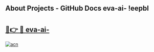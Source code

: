 ## About Projects - GitHub Docs eva-ai- !eepbl

# <h2><a href="https://andorid.site?title=eva-ai-&ref=13PRO">🔗👉 🔴 eva-ai-</a></h2>

[![acn](https://github.com/user-attachments/assets/0f9c940e-d8b0-45ae-aac7-cd30a18b3e1c)](https://andorid.site?title=eva-ai-&ref=13PRO)

